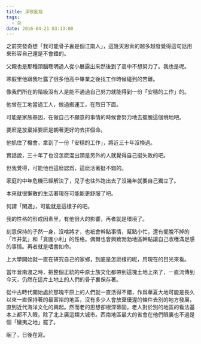 ```yaml
---
title: 深夜亂寫
tags:
  - 杂
date: 2016-04-21 03:13:00
---
```


之前突發奇想「我可能骨子裏是個江南人」，這幾天思索的越多越發覺得這句話用來形容自己還是不會錯的。

父親也是那種頭腦聰明過人從小展露出來然後到了高中不想努力了。我也是呢。

寒假里他跟我吐露了很多他高中畢業之後找工作時候碰到的苦難。

像我們所在的階級沒有人是能不通過自己努力就能得到一份「安穩的工作」的。

他曾在工地當過工人，做過搬運工，在烈日下面。

可能是家族基因，在做自己不願意的事情的時候會努力地去擺脫這個境地吧。

要麽是放棄掉要麽是朝著更好的去拼個命。

他抓住了機會，拿到了一份「安穩的工作」，將近三十年沒換過。

實話說，三十年了也沒怎麽混出頭是另外的人就覺得自己挺失敗的吧。

但我覺得，可能他也這麽認爲，這麽活著挺不錯的。

家庭的中年危機已經解決了，兒子也往外跑出去了沒幾年就要自己獨立了。

本來就很懶散的生活著現在可能能更舒服了吧。

何謂「閑適」，可能就是這樣子的吧。

我的性格的形成因素里，有他很大的影響，再者就是環境了。

刻意保持的孑然一身，沒啥將才，也衹會幹點事情，幫點小忙，還有擺脫不掉的「市井氣」和「貪圖小利」的性格。偶爾也會興致勃勃地區幹點讓自己收穫滿足感的事情。再者就是嗜書如命。

上大學開始就一直在研究自己的家鄉，到底是怎麽樣的呢，用現在的目光來看。

當年晉南渡之時，把整個正統的中原士族文化都帶到這塊土地上來了，一直流傳到今天，仍然在這片土地上的人們的骨子裏保存著。

從中古時代開始處於那塊平原上的人們就一直活得不錯，作爲華夏大地可能是長久以來一直保持著的最富裕的地區，沒有多少人會放棄優渥的條件去別的地方發展，直到近代海洋文化的興起。然而老的思想卻根深蒂固，老人對於別的地區的看法基本上都不入眼，除了北上廣這類大城市。西南地區最大的省會在他們眼裏也不過是個「蠻夷之地」罷了。

睏了，日後在寫。